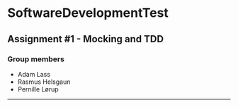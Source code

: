 # SoftwareDevelopmentTest

## Assignment #1 - Mocking and TDD
### Group members
* Adam Lass
* Rasmus Helsgaun
* Pernille Lørup

______


